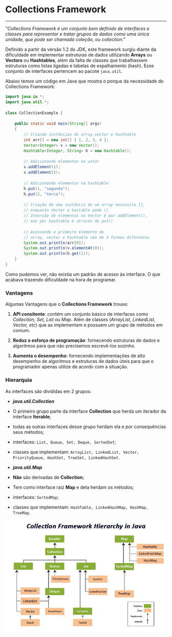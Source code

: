 # Collections Framework

---

*"Collections Framework é um conjunto bem definido de interfaces e classes para representar e tratar grupos de dados como uma única unidade, que pode ser chamada coleção, ou collection."*

Definido a partir da versão 1.2 do JDK, este framework surgiu diante da dificuldade em implementar estruturas de dados utilizando **Arrays** ou **Vectors** ou **Hashtables**, além da falta de classes que trabalhassem estruturas como listas ligadas e tabelas de espalhamento (hash). Esse conjunto de interfaces pertencem ao pacote `java.util`.

Abaixo temos um código em Java que mostra o porque da necessidade do Collections Framework:
```java
import java.io.*;
import java.util.*;

class CollectionExample {

	public static void main(String[] args)
	{
		// Criando instâncias do array,vector e hashtable
		int arr[] = new int[] { 1, 2, 3, 4 };
		Vector<Integer> v = new Vector();
		Hashtable<Integer, String> h = new Hashtable();

		// Adicionando elementos no vetor
		v.addElement(1);
		v.addElement(2);

		// Adicionando elementos na hashtable
		h.put(1, "segunda");
		h.put(2, "terca");

		// Criação de uma instância de um array necessita [],
		// enquanto Vector e hastable pede ()
		// Inserção de elementos no Vector é por addElement(),
		// mas por hashtable é através do put()

		// Acessando o primeiro elemento do
		// array, vector e hashtable são de 3 formas diferentes
		System.out.println(arr[0]);
		System.out.println(v.elementAt(0));
		System.out.println(h.get(1));
	}
}
```
Como pudemos ver, não existia um padrão de acesso às interface. O que acabava trazendo dificuldade na hora de programar.

### Vantagens
Algumas Vantagens que o **Collections Framework** trouxe:

1. **API consitente**: contém um conjunto básico de interfaces como *Collection, Set, List ou Map*. Além de classes (*ArrayList, LinkedList, Vector, etc*) que as implementam e possuem um grupo de métodos em comum.

2. **Reduz o esforço de programação**: fornecendo estruturas de dados e algoritmos para que não precisemos escrevê-los sozinho.

3. **Aumenta o desempenho**: fornecendo implementações de alto desempenho de algoritmos e estruturas de dados úteis para que o programador apenas utilize de acordo com a situação.

### Hierarquia

As interfaces são divididas em 2 grupos:
- ***java.util.Collection***
- O primeiro grupo parte da interface **Collection** que herda um iterador da interface **Iterable**;
- todas as outras interfaces desse grupo herdam ela e por consequências seus métodos;
- interfaces: `List, Queue, Set, Deque, SortedSet`;
- classes que implementam: `ArrayList, LinkedList, Vector, PriorityQueue, HashSet, TreeSet, LinkedHashSet`.

- ***java.util.Map***
- **Não** são derivadas de **Collection**;
- Tem como interface raiz **Map** e dela herdam os métodos;
- interfaces: `SortedMap`;
- classes que implementam: `HashTable, LinkedHashMap, HashMap, TreeMap`.

![Collections Hierarquia](../../img/collection-framework-hierarchy-in-java.jpg)
